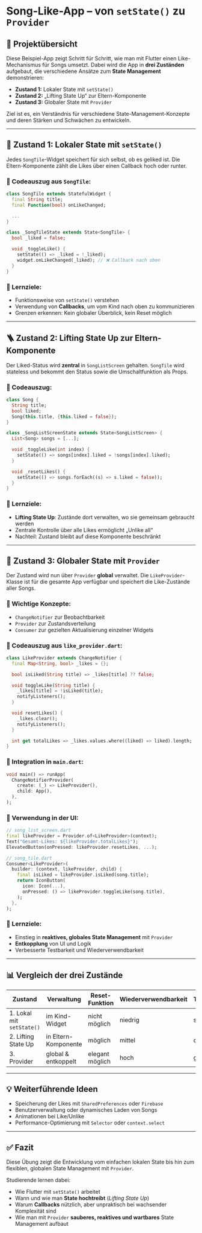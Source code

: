 # Song-Like-App – von `setState()` zu `Provider`

## 🧭 Projektübersicht

Diese Beispiel-App zeigt Schritt für Schritt, wie man mit Flutter einen Like-Mechanismus für Songs umsetzt. Dabei wird die App in **drei Zuständen** aufgebaut, die verschiedene Ansätze zum **State Management** demonstrieren:

- **Zustand 1:** Lokaler State mit `setState()`
- **Zustand 2:** „Lifting State Up“ zur Eltern-Komponente
- **Zustand 3:** Globaler State mit `Provider`

Ziel ist es, ein Verständnis für verschiedene State-Management-Konzepte und deren Stärken und Schwächen zu entwickeln.

---

## 🧩 Zustand 1: Lokaler State mit `setState()`

Jedes `SongTile`-Widget speichert für sich selbst, ob es geliked ist. Die Eltern-Komponente zählt die Likes über einen Callback hoch oder runter.

### 📌 Codeauszug aus `SongTile`:
```dart
class SongTile extends StatefulWidget {
  final String title;
  final Function(bool) onLikeChanged;

  ...
}

class _SongTileState extends State<SongTile> {
  bool _liked = false;

  void _toggleLike() {
    setState(() => _liked = !_liked);
    widget.onLikeChanged(_liked); // ❌ Callback nach oben
  }
}
```

### 🎯 Lernziele:
- Funktionsweise von `setState()` verstehen
- Verwendung von **Callbacks**, um vom Kind nach oben zu kommunizieren
- Grenzen erkennen: Kein globaler Überblick, kein Reset möglich

---

## 🪜 Zustand 2: Lifting State Up zur Eltern-Komponente

Der Liked-Status wird **zentral** in `SongListScreen` gehalten. `SongTile` wird stateless und bekommt den Status sowie die Umschaltfunktion als Props.

### 📌 Codeauszug:
```dart
class Song {
  String title;
  bool liked;
  Song(this.title, {this.liked = false});
}

class _SongListScreenState extends State<SongListScreen> {
  List<Song> songs = [...];

  void _toggleLike(int index) {
    setState(() => songs[index].liked = !songs[index].liked);
  }

  void _resetLikes() {
    setState(() => songs.forEach((s) => s.liked = false));
  }
}
```

### 🎯 Lernziele:
- **Lifting State Up**: Zustände dort verwalten, wo sie gemeinsam gebraucht werden
- Zentrale Kontrolle über alle Likes ermöglicht „Unlike all“
- Nachteil: Zustand bleibt auf diese Komponente beschränkt

---

## 🚀 Zustand 3: Globaler State mit `Provider`

Der Zustand wird nun über `Provider` **global** verwaltet. Die `LikeProvider`-Klasse ist für die gesamte App verfügbar und speichert die Like-Zustände aller Songs.

### 📌 Wichtige Konzepte:
- `ChangeNotifier` zur Beobachtbarkeit
- `Provider` zur Zustandsverteilung
- `Consumer` zur gezielten Aktualisierung einzelner Widgets

### 📌 Codeauszug aus `like_provider.dart`:
```dart
class LikeProvider extends ChangeNotifier {
  final Map<String, bool> _likes = {};

  bool isLiked(String title) => _likes[title] ?? false;

  void toggleLike(String title) {
    _likes[title] = !isLiked(title);
    notifyListeners();
  }

  void resetLikes() {
    _likes.clear();
    notifyListeners();
  }

  int get totalLikes => _likes.values.where((liked) => liked).length;
}
```

### 📌 Integration in `main.dart`:
```dart
void main() => runApp(
  ChangeNotifierProvider(
    create: (_) => LikeProvider(),
    child: App(),
  ),
);
```

### 📌 Verwendung in der UI:
```dart
// song_list_screen.dart
final likeProvider = Provider.of<LikeProvider>(context);
Text("Gesamt-Likes: ${likeProvider.totalLikes}");
ElevatedButton(onPressed: likeProvider.resetLikes, ...);

// song_tile.dart
Consumer<LikeProvider>(
  builder: (context, likeProvider, child) {
    final isLiked = likeProvider.isLiked(song.title);
    return IconButton(
      icon: Icon(...),
      onPressed: () => likeProvider.toggleLike(song.title),
    );
  },
);
```

### 🎯 Lernziele:
- Einstieg in **reaktives, globales State Management** mit `Provider`
- **Entkopplung** von UI und Logik
- Verbesserte Testbarkeit und Wiederverwendbarkeit

---

## 📊 Vergleich der drei Zustände

| Zustand                        | Verwaltung          | Reset-Funktion       | Wiederverwendbarkeit | Testbarkeit |
|-------------------------------|---------------------|----------------------|----------------------|-------------|
| 1. Lokal mit `setState()`     | im Kind-Widget      | nicht möglich        | niedrig              | schlecht    |
| 2. Lifting State Up           | in Eltern-Komponente| möglich              | mittel               | okay        |
| 3. Provider                   | global & entkoppelt | elegant möglich      | hoch                 | gut         |

---

## 💡 Weiterführende Ideen

- Speicherung der Likes mit `SharedPreferences` oder `Firebase`
- Benutzerverwaltung oder dynamisches Laden von Songs
- Animationen bei Like/Unlike
- Performance-Optimierung mit `Selector` oder `context.select`

---

## ✅ Fazit

Diese Übung zeigt die Entwicklung vom einfachen lokalen State bis hin zum flexiblen, globalen State Management mit `Provider`.

Studierende lernen dabei:

- Wie Flutter mit `setState()` arbeitet
- Wann und wie man **State hochtreibt** (*Lifting State Up*)
- Warum **Callbacks** nützlich, aber unpraktisch bei wachsender Komplexität sind
- Wie man mit `Provider` **sauberes, reaktives und wartbares** State Management aufbaut
